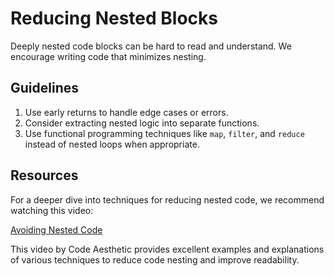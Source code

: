 # Reducing Nested Blocks

Deeply nested code blocks can be hard to read and understand. We encourage writing code that minimizes nesting.

## Guidelines

1. Use early returns to handle edge cases or errors.
2. Consider extracting nested logic into separate functions.
3. Use functional programming techniques like `map`, `filter`, and `reduce` instead of nested loops when appropriate.

## Resources

For a deeper dive into techniques for reducing nested code, we recommend watching this video:

[Avoiding Nested Code](https://www.youtube.com/watch?v=CFRhGnuXG-4)

This video by Code Aesthetic provides excellent examples and explanations of various techniques to reduce code nesting and improve readability.